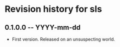 # Revision history for sls

## 0.1.0.0 -- YYYY-mm-dd

* First version. Released on an unsuspecting world.
